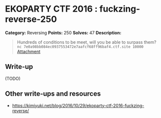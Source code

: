 # EKOPARTY CTF 2016 : fuckzing-reverse-250

**Category:** Reversing
**Points:** 250
**Solves:** 47
**Description:**

> Hundreds of conditions to be meet, will you be able to surpass them?
> `nc 7e0a98bb084ec0937553472e7aafcf68ff96baf4.ctf.site 10000`
> [Attachment](rev250.zip)


## Write-up

(TODO)

## Other write-ups and resources

* https://kimiyuki.net/blog/2016/10/29/ekoparty-ctf-2016-fuckzing-reverse/
